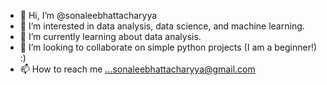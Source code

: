 - 👋 Hi, I’m @sonaleebhattacharyya
- 👀 I’m interested in data analysis, data science, and machine learning. 
- 🌱 I’m currently learning about data analysis. 
- 💞️ I’m looking to collaborate on simple python projects (I am a beginner!) :)
- 📫 How to reach me ...sonaleebhattacharyya@gmail.com

<!---
sonaleebhattacharyya/sonaleebhattacharyya is a ✨ special ✨ repository because its `README.md` (this file) appears on your GitHub profile.
You can click the Preview link to take a look at your changes.
--->
